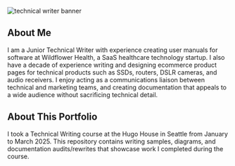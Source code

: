 ![technical writer banner](technical_writer_banner.png)
## About Me
I am a Junior Technical Writer with experience creating user manuals for software at Wildflower Health, a SaaS healthcare technology startup. I also have a decade of experience writing and designing ecommerce product pages for technical products such as SSDs, routers, DSLR cameras, and audio receivers. I enjoy acting as a communications liaison between technical and marketing teams, and creating documentation that appeals to a wide audience without sacrificing technical detail. 
## About This Portfolio
I took a Technical Writing course at the Hugo House in Seattle from January to March 2025. This repository contains writing samples, diagrams, and documentation audits/rewrites that showcase work I completed during the course.  
